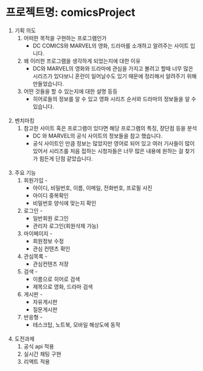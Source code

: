 # 프로젝트명: comicsProject
1. 기획 의도 
    1. 어떠한 목적을 구현하는 프로그램인가
        - DC COMICS와 MARVEL의 영화, 드라마를 소개하고 알려주는 사이트 입니다.
    2. 왜 이러한 프로그램을 생각하게 되었는지에 대한 이유
        - DC와 MARVEL의 영화와 드라마에 관심을 가지고 볼려고 할때 너무 많은 시리즈가 있다보니 혼란이 일어날수도 있기 때문에 정리해서 알려주기 위해 만들었습니다.
    3. 어떤 것들을 할 수 있는지에 대한 설명 등등 
        - 히어로들의 정보를 알 수 있고 영화 시리즈 순서와 드라마의 정보들을 알 수 있습니다.
        <br>
2. 벤치마킹 
    1. 참고한 사이트 혹은 프로그램이 있다면 해당 프로그램의 특징, 장단점 등을 분석 
        - DC 와 MARVEL의 공식 사이트의 정보들을 참고 했습니다. 
        - 공식 사이트인 만큼 정보는 많았지만 영어로 되어 있고 여러 기사들이 많이 있어서 시리즈를 처음 접하는 시청자들은 너무 많은 내용에 원하는 걸 찾기가 힘든게 단점 같았습니다.  
        <br>
3. 주요 기능 
    1. 회원가입 - 
        - 아이디, 비밀번호, 이름, 이메일, 전화번호, 프로필 사진
        - 아이디 중복확인
        - 비밀번호 양식에 맞는지 확인
    2. 로그인 - 
        - 일반회원 로그인
        - 관리자 로그인(회원삭제 가능)
    3. 마이페이지 - 
        - 회원정보 수정
        - 관심 컨텐츠 확인
    4. 관심목록 - 
        - 관심컨텐츠 저장
    5. 검색 - 
        - 이름으로 히어로 검색
        - 제목으로 영화, 드라마 검색
    6. 게시판 - 
        - 자유게시판
        - 질문게시판
    7. 반응형 - 
        - 테스크탑, 노트북, 모바일 해상도에 동작
        <br>
4. 도전과제
    1. 공식 api 적용
    2. 실시간 채팅 구현
    3. 리액트 적용
